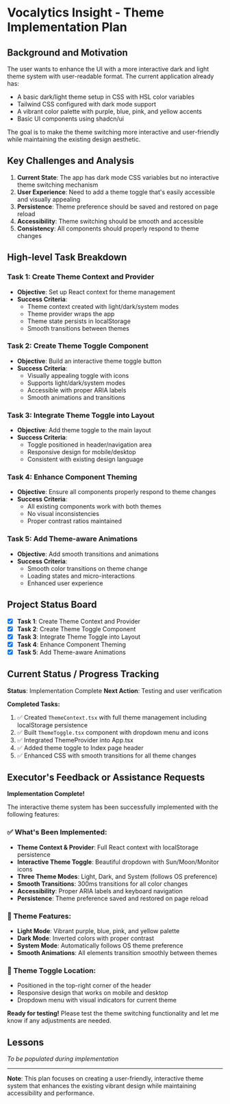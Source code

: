 # Vocalytics Insight - Theme Implementation Plan

## Background and Motivation

The user wants to enhance the UI with a more interactive dark and light theme system with user-readable format. The current application already has:
- A basic dark/light theme setup in CSS with HSL color variables
- Tailwind CSS configured with dark mode support
- A vibrant color palette with purple, blue, pink, and yellow accents
- Basic UI components using shadcn/ui

The goal is to make the theme switching more interactive and user-friendly while maintaining the existing design aesthetic.

## Key Challenges and Analysis

1. **Current State**: The app has dark mode CSS variables but no interactive theme switching mechanism
2. **User Experience**: Need to add a theme toggle that's easily accessible and visually appealing
3. **Persistence**: Theme preference should be saved and restored on page reload
4. **Accessibility**: Theme switching should be smooth and accessible
5. **Consistency**: All components should properly respond to theme changes

## High-level Task Breakdown

### Task 1: Create Theme Context and Provider
- **Objective**: Set up React context for theme management
- **Success Criteria**: 
  - Theme context created with light/dark/system modes
  - Theme provider wraps the app
  - Theme state persists in localStorage
  - Smooth transitions between themes

### Task 2: Create Theme Toggle Component
- **Objective**: Build an interactive theme toggle button
- **Success Criteria**:
  - Visually appealing toggle with icons
  - Supports light/dark/system modes
  - Accessible with proper ARIA labels
  - Smooth animations and transitions

### Task 3: Integrate Theme Toggle into Layout
- **Objective**: Add theme toggle to the main layout
- **Success Criteria**:
  - Toggle positioned in header/navigation area
  - Responsive design for mobile/desktop
  - Consistent with existing design language

### Task 4: Enhance Component Theming
- **Objective**: Ensure all components properly respond to theme changes
- **Success Criteria**:
  - All existing components work with both themes
  - No visual inconsistencies
  - Proper contrast ratios maintained

### Task 5: Add Theme-aware Animations
- **Objective**: Add smooth transitions and animations
- **Success Criteria**:
  - Smooth color transitions on theme change
  - Loading states and micro-interactions
  - Enhanced user experience

## Project Status Board

- [x] **Task 1**: Create Theme Context and Provider
- [x] **Task 2**: Create Theme Toggle Component  
- [x] **Task 3**: Integrate Theme Toggle into Layout
- [x] **Task 4**: Enhance Component Theming
- [x] **Task 5**: Add Theme-aware Animations

## Current Status / Progress Tracking

**Status**: Implementation Complete
**Next Action**: Testing and user verification

**Completed Tasks:**
1. ✅ Created `ThemeContext.tsx` with full theme management including localStorage persistence
2. ✅ Built `ThemeToggle.tsx` component with dropdown menu and icons
3. ✅ Integrated ThemeProvider into App.tsx
4. ✅ Added theme toggle to Index page header
5. ✅ Enhanced CSS with smooth transitions for all theme changes

## Executor's Feedback or Assistance Requests

**Implementation Complete!** 

The interactive theme system has been successfully implemented with the following features:

### ✅ What's Been Implemented:
- **Theme Context & Provider**: Full React context with localStorage persistence
- **Interactive Theme Toggle**: Beautiful dropdown with Sun/Moon/Monitor icons
- **Three Theme Modes**: Light, Dark, and System (follows OS preference)
- **Smooth Transitions**: 300ms transitions for all color changes
- **Accessibility**: Proper ARIA labels and keyboard navigation
- **Persistence**: Theme preference saved and restored on page reload

### 🎨 Theme Features:
- **Light Mode**: Vibrant purple, blue, pink, and yellow palette
- **Dark Mode**: Inverted colors with proper contrast
- **System Mode**: Automatically follows OS theme preference
- **Smooth Animations**: All elements transition smoothly between themes

### 📍 Theme Toggle Location:
- Positioned in the top-right corner of the header
- Responsive design that works on mobile and desktop
- Dropdown menu with visual indicators for current theme

**Ready for testing!** Please test the theme switching functionality and let me know if any adjustments are needed.

## Lessons

*To be populated during implementation*

---

**Note**: This plan focuses on creating a user-friendly, interactive theme system that enhances the existing vibrant design while maintaining accessibility and performance. 